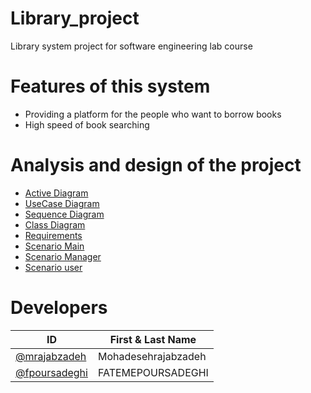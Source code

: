 
# Library_project
Library system project for software engineering lab course

# Features of this system
* Providing a platform for the people who want to borrow books
* High speed of book searching

# Analysis and design of the project

* [Active Diagram](https://github.com/FATEMEPOURSADEGHI/Library_project/blob/main/Diagram/Active%20Diagram.md)
* [UseCase Diagram](https://github.com/FATEMEPOURSADEGHI/Library_project/blob/main/Diagram/UseCase%20Diagram.md)
* [Sequence Diagram](https://github.com/FATEMEPOURSADEGHI/Library_project/blob/main/Diagram/Sequence%20Diagrm.md)
* [Class Diagram](https://github.com/FATEMEPOURSADEGHI/Library_project/blob/main/Documentation/Class%20Diagram.md)
* [Requirements](https://github.com/FATEMEPOURSADEGHI/Library_project/blob/main/Documentation/Requirements.md)
* [Scenario Main](https://github.com/FATEMEPOURSADEGHI/Library_project/blob/main/Documentation/scenario%20main.md)
* [Scenario Manager](https://github.com/FATEMEPOURSADEGHI/Library_project/blob/main/Scnario/scenario%20manager.md)
* [Scenario user](https://github.com/FATEMEPOURSADEGHI/Library_project/blob/main/Scnario/scenario%20user.md)





# Developers
ID | First & Last Name
-------------  |  -------------
[@mrajabzadeh](https://github.com/Mohadesehrajabzadeh)   |  Mohadesehrajabzadeh
[@fpoursadeghi](https://github.com/FATEMEPOURSADEGHI)  |  FATEMEPOURSADEGHI

